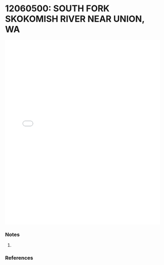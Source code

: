 # 12060500: SOUTH FORK SKOKOMISH RIVER NEAR UNION, WA

<iframe src="/distribution_estimation/_static/stations/12060500_fdc.html" width="100%" height="600" frameborder="0"></iframe>

### Notes
1. 

### References

